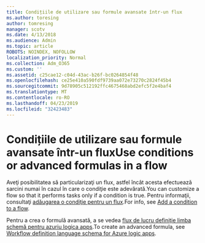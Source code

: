 ```yaml
---
title: Condițiile de utilizare sau formule avansate într-un flux
ms.author: toresing
author: tomresing
manager: scotv
ms.date: 4/13/2018
ms.audience: Admin
ms.topic: article
ROBOTS: NOINDEX, NOFOLLOW
localization_priority: Normal
ms.collection: Adm_O365
ms.custom: ''
ms.assetid: c25cae12-c04d-43ac-b26f-bc0264854f48
ms.openlocfilehash: ce25e410a590fdf9739aa072e73270c2824f45b4
ms.sourcegitcommit: 9d78905c512192ffc4675468abd2efc5f2e4baf4
ms.translationtype: MT
ms.contentlocale: ro-RO
ms.lasthandoff: 04/23/2019
ms.locfileid: "32423483"
---
```

# <a name="use-conditions-or-advanced-formulas-in-a-flow"></a><span data-ttu-id="c7cb3-102">Condițiile de utilizare sau formule avansate într-un flux</span><span class="sxs-lookup"><span data-stu-id="c7cb3-102">Use conditions or advanced formulas in a flow</span></span>

<span data-ttu-id="c7cb3-103">Aveţi posibilitatea să particularizaţi un flux, astfel încât acesta efectuează sarcini numai în cazul în care o condiţie este adevărată.</span><span class="sxs-lookup"><span data-stu-id="c7cb3-103">You can customize a flow so that it performs tasks only if a condition is true.</span></span> <span data-ttu-id="c7cb3-104">Pentru informaţii, consultaţi [adăugarea o condiţie pentru un flux](https://go.microsoft.com/fwlink/?linkid=872112).</span><span class="sxs-lookup"><span data-stu-id="c7cb3-104">For info, see [Add a condition to a flow](https://go.microsoft.com/fwlink/?linkid=872112).</span></span>
  
<span data-ttu-id="c7cb3-105">Pentru a crea o formulă avansată, a se vedea [flux de lucru definiţie limba schemă pentru azuriu logica apps](https://aka.ms/logicexpressions).</span><span class="sxs-lookup"><span data-stu-id="c7cb3-105">To create an advanced formula, see [Workflow definition language schema for Azure logic apps](https://aka.ms/logicexpressions).</span></span>
  

